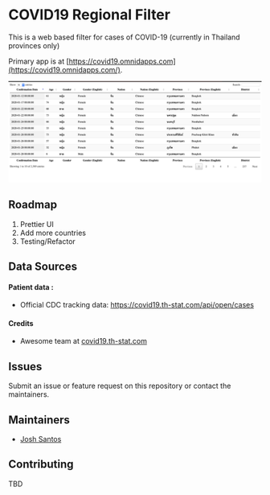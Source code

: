 # COVID19 Regional Filter

This is a web based filter for cases of COVID-19 (currently in Thailand provinces only)

Primary app is at [https://covid19.omnidapps.com](https://covid19.omnidapps.com/).

![App](images/intro.png)

## Roadmap

1.  Prettier UI
2.  Add more countries 
3.  Testing/Refactor

## Data Sources

#### Patient data :

- Official CDC tracking data: https://covid19.th-stat.com/api/open/cases 

#### Credits

- Awesome team at [covid19.th-stat.com](https://covid19.th-stat.com/)

## Issues

Submit an issue or feature request on this repository or contact the maintainers.

## Maintainers

- [Josh Santos](https://github.com/NerdsvilleCEO)

## Contributing
TBD
